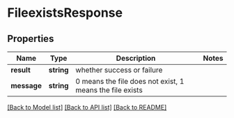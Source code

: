 # FileexistsResponse

## Properties
Name | Type | Description | Notes
------------ | ------------- | ------------- | -------------
**result** | **string** | whether success or failure | 
**message** | **string** | 0 means the file does not exist, 1 means the file exists | 

[[Back to Model list]](../README.md#documentation-for-models) [[Back to API list]](../README.md#documentation-for-api-endpoints) [[Back to README]](../README.md)


